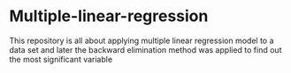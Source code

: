 # Multiple-linear-regression
This repository is all about applying multiple linear regression model to a data set and later the backward elimination method was applied to find out the most significant variable
